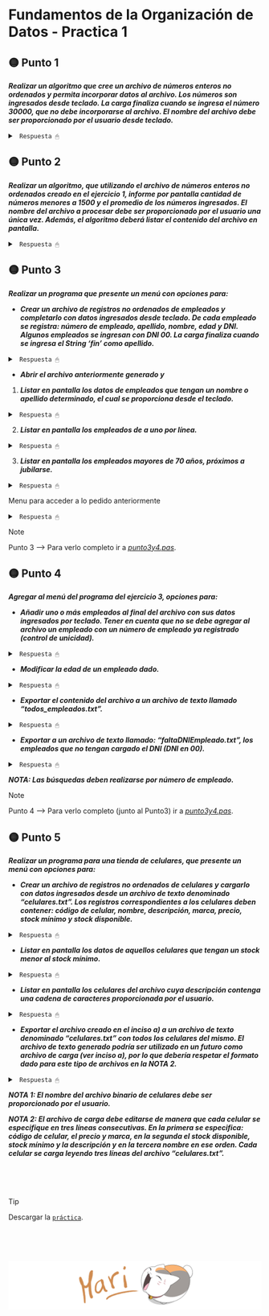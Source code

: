 # Fundamentos de la Organización de Datos - Practica 1


## 🟡 Punto 1

***Realizar un algoritmo que cree un archivo de números enteros no ordenados y permita incorporar datos al archivo. Los números son ingresados desde teclado. La carga finaliza cuando se ingresa el número 30000, que no debe incorporarse al archivo. El nombre del archivo debe ser proporcionado por el usuario desde teclado.***

<details><summary> <code> Respuesta 🖱 </code></summary><br>

~~~
Program punto1;
type
    numeros = file of integer;
procedure recorro(var aN:numeros);
var 
	num:integer;
begin
	reset(aN);
	while (not eof(aN)) do begin
        read(aN,num); 
        writeln(num);
    end;
    close(aN);
end;
var
    archivoN : numeros;
    num : integer;
    nombre : string;
begin
    writeln ('Ingrese el nombre del archivo');
    read(nombre);
    Assign(archivoN,nombre);
    Rewrite(archivoN);
    read(num);
    while (num <> 30000) do begin
        write(archivoN,num);
        read(num);
    end;
    close(archivoN);
    recorro(archivoN);
end.
~~~

</details>

## 🟡 Punto 2

***Realizar un algoritmo, que utilizando el archivo de números enteros no ordenados creado en el ejercicio 1, informe por pantalla cantidad de números menores a 1500 y el promedio de los números ingresados. El nombre del archivo a procesar debe ser proporcionado por el usuario una única vez. Además, el algoritmo deberá listar el contenido del archivo en pantalla.***

<details><summary> <code> Respuesta 🖱 </code></summary><br>

~~~
Program punto2;
type
    numeros = file of integer;
procedure procesar(var aN:numeros; var prom:real; var men:integer);
var 
	num,suma,cant:integer;
begin
	reset(aN);
    suma:=0;
	while (not eof(aN)) do begin
        read(aN,num); 
        writeln(num);
        suma:=suma+num;     {suma y cant son para sacar el promedio}
        cant:=cant+1;
        if (num<1500)then 
            men:=men+1
    end;
    close(aN);
    if (cant<>0) then
        prom:=suma/cant;
end;
var
    archivoN : numeros;
    prom: real;
    num,men: integer;
    nombre : string;
begin
    writeln ('Ingrese el nombre del archivo'); {ingreso nombre y lo asigno al archivo}
    read(nombre);
    Assign(archivoN,nombre);    {conecto nombre fisico y nombre logico}
    Rewrite(archivoN);          {creo el archivo}
    read(num);
    while (num <> 30000) do begin
        write(archivoN,num);
        read(num);
    end;
    close(archivoN);            {cierro el archivo}
    men:=0;
    procesar(archivoN,prom,men);
    WriteLn('Cantidad de numeros menores a 1500: ',men);
    WriteLn('Promedio de los numeros ingresados: ',prom);
end.
~~~

</details>

## 🟡 Punto 3

***Realizar un programa que presente un menú con opciones para:***

* ***Crear un archivo de registros no ordenados de empleados y completarlo con datos ingresados desde teclado. De cada empleado se registra: número de empleado, apellido, nombre, edad y DNI. Algunos empleados se ingresan con DNI 00. La carga finaliza cuando se ingresa el String ‘fin’ como apellido.***

<details><summary> <code> Respuesta 🖱 </code></summary><br>

~~~
Program punto3;
type
    empleR = record
        nro:integer;
        edad:integer;
        dni:integer;
        apell:string[20];
        nomb:string[20];
    end;
    empleado = file of empleR;
{asignar nombre a archivo}
procedure asignar(var arc_emp:empleado);
var
    nombre:string[15];
begin
    WriteLn('Ingrese nombre de archivo: ');
    readln(nombre);
    Assign(arc_emp,nombre);
end;
{cargar empleados hasta ingresar el ape "fin"}
procedure carga(var arc_emp: empleado);
var
    emp:empleR;
begin
    Rewrite(arc_emp);
    WriteLn('Ingrese apellido, numero, edad, dni y nombre: ');
    ReadLn(emp.apell);
    while(emp.apell<>'fin')do begin
      ReadLn(emp.nro);
      ReadLn(emp.edad);
      ReadLn(emp.dni);
      ReadLn(emp.nomb);
      write(arc_emp,emp);
      ReadLn(emp.apell);
    end;
    Close(arc_emp);
end;
{programa principal}
var
    arc_emp:empleado;
begin
    asignar(arc_emp);
    carga(arc_emp);
end.
~~~

</details>

* ***Abrir el archivo anteriormente generado y***

1. ***Listar en pantalla los datos de empleados que tengan un nombre o apellido determinado, el cual se proporciona desde el teclado.***

<details><summary> <code> Respuesta 🖱 </code></summary><br>

~~~
{muestra un empleado en pantalla}
procedure mostrarEmpl(emp:empleR);
begin
    WriteLn('Apellido: ',emp.apell,' | Nombre: ',emp.nomb,' | Nro de empleado: ',
    emp.nro,' | Edad: ',emp.edad,' | DNI: ',emp.dni);
end;
{buscar un empleado a partir de un nombre o un apellido}
procedure buscar(var arc_emp:empleado);
var
    nom_ape:string[20];
    emp:empleR;
begin
    WriteLn('Ingrese nombre o apellido: ');
    ReadLn(nom_ape);
    Reset(arc_emp);
    while(not eof(arc_emp)) do begin
      Read(arc_emp,emp);
      if (emp.nomb=nom_ape)or(emp.apell=nom_ape) then
        mostrarEmpl(emp);
    end;
    Close(arc_emp);
end;
~~~

</details>

2. ***Listar en pantalla los empleados de a uno por línea.***

<details><summary> <code> Respuesta 🖱 </code></summary><br>

~~~
{muestra todos los empleados cargados}
procedure mostrarTodo(var arc_emp:empleado);
var
    emp:empleR;
begin
    Reset(arc_emp);
    while(not eof(arc_emp))do begin
        Read(arc_emp,emp);
        mostrarEmpl(emp); {codigo subido en el inciso anterior}
    end;
    Close(arc_emp);
end;
~~~

</details>

3. ***Listar en pantalla los empleados mayores de 70 años, próximos a jubilarse.***

<details><summary> <code> Respuesta 🖱 </code></summary><br>

~~~
{mostrar empleados mayores de 70 años}
procedure mayoresSetenta(var arc_emp:empleado);
var
    emp:empleR;
begin
    Reset(arc_emp);
    while (not eof(arc_emp)) do begin
        Read(arc_emp,emp);
        if(emp.edad>70)then
          mostrarEmpl(emp); {codigo subido en el inciso anterior}
    end;
    Close(arc_emp);
end;
~~~

</details>

Menu para acceder a lo pedido anteriormente

<details><summary> <code> Respuesta 🖱 </code></summary><br>

~~~
{menu}
procedure menu(var arc_emp:empleado);
var
    opMenu:integer;
begin
    opMenu:=4;
    while(opMenu<>0)do begin
      writeln('Ingrese la opcion que desea');
      writeln('1 --> Buscar empleado por nombre o apellido.');
      writeln('2 --> Mostrar todos los empleados.');
      writeln('3 --> Mostrar los empleados mayores de 70 años.');
      writeln('Cualquier otro --> Salir.');
      read(opMenu);
      case opMenu of
        1:buscar(arc_emp);
        2:mostrarTodo(arc_emp);
        3:mayoresSetenta(arc_emp);
      end;
    end;
end;
~~~

</details>

>[!NOTE]
>
> Punto 3 --> Para verlo completo ir a [*punto3y4.pas*](/practica1/punto3y4.pas).

## 🟡 Punto 4

***Agregar al menú del programa del ejercicio 3, opciones para:***

* ***Añadir uno o más empleados al final del archivo con sus datos ingresados por teclado. Tener en cuenta que no se debe agregar al archivo un empleado con un número de empleado ya registrado (control de unicidad).***

<details><summary> <code> Respuesta 🖱 </code></summary><br>

Debo agregar la opcion de carga en el menu (opción = 4). Luego modificar el procedimiento para cargar nuevos empleados preguntando si el número de empleado ya existe, y sino no lo cargo.
Además agrego la función para verificar si el empleado existe (que va a devolver un boolean). Función a continuación:

~~~
{PUNTO4 --> verificar si el empleado a agregar existe o no}
function existe(arc_emp:empleado;integer: nro):boolean;
var
    aux:boolean;
    emp:empleR;
begin
    reset(arc_emp);
    aux:=false;
    while(not eof(arc_emp) and (aux=false)) do begin
      Read(arc_emp,emp);
      if(emp.nro = nro) then
        aux:=true;
    end;
    return := aux;
end;
~~~

</details>

* ***Modificar la edad de un empleado dado.***

<details><summary> <code> Respuesta 🖱 </code></summary><br>

Debo agregar la opcion de modificacion de la edad de un empleado en el menu (opción = 5). Luego agrego la función para modificar la edad del empleado a continuación:

~~~
{PUNTO4 --> modificar la edad de un empleado dado}
procedure cambioEdad(var arc_emp:empleado);
var
    numEmp,edad:integer;
    emp:empleR;
    aux:Boolean;
begin
    aux:=false;
    WriteLn('Ingrese numero de empleado: ');
    ReadLn(numEmp);
    Reset(arc_emp);
    while(not eof(arc_emp) and aux=false) do begin
      Read(arc_emp,emp);
      if (emp.num=numEmp) then 
        aux:=true;
    end;
    if (aux) then begin
        WriteLn('Ingrese nueva edad de empleado: ');
        ReadLn(edad);
        seek(arc_emp,FilePos(arc_emp)-1);
        emp.edad:=edad;
        Write(arc_emp,emp);
    end
    else 
        WriteLn('El numero ingresado no coincide con ningún empleado registrado.');
    Close(arc_emp);
end;
~~~

</details>

* ***Exportar el contenido del archivo a un archivo de texto llamado “todos_empleados.txt”.***

<details><summary> <code> Respuesta 🖱 </code></summary><br>

Agrego la opcion para exportar al menu (opción = 6) y luego el procedimiento para exportar el archivo a un archivo de texto.

~~~
{PUNTO4 --> exportar a archivo de texto}
procedure exportar(var arc_emp:empleado);
var
    txt: Text;
    emp:empleR;
begin 
    Assign(txt, 'todos_empleados.txt');
    reset(arc_emp);
    Rewrite(txt);
    while (not eof(arc_emp)) do begin 
        read(arc_emp, emp);
        writeln(txt,
        ' ',emp.nro,
        ' ',emp.edad,
        ' ',emp.dni,
        ' ',emp.apell,
        ' ',emp.nomb);
    end;
    close(arc_emp);
    close(txt);
end;
~~~

</details>

* ***Exportar a un archivo de texto llamado: “faltaDNIEmpleado.txt”, los empleados que no tengan cargado el DNI (DNI en 00).***

<details><summary> <code> Respuesta 🖱 </code></summary><br>

Agrego la opcion para exportar al menu los datos de los empleados que no tienen el dni cargado (opción = 7) y luego el procedimiento para exportar el archivo a un archivo de texto.

~~~
{PUNTO4 --> exportar a archivo de texto los empleados sin DNI cargado}
procedure exportarSinDNI(var arc_emp:empleado);
var
    txt: Text;
    emp:empleR;
begin 
    Assign(txt, 'faltaDNIEmpleado.txt');
    reset(arc_emp);
    Rewrite(txt);
    while (not eof(arc_emp)) do begin 
        read(arc_emp, emp);
        if(emp.dni=0)then
            writeln(txt,
            ' ',emp.nro,
            ' ',emp.edad,
            ' ',emp.dni,
            ' ',emp.apell,
            ' ',emp.nomb);
    end;
    close(arc_emp);
    close(txt);
end;
~~~

</details>

***NOTA: Las búsquedas deben realizarse por número de empleado.***

>[!NOTE]
>
> Punto 4 --> Para verlo completo (junto al Punto3) ir a [*punto3y4.pas*](/practica1/punto3y4.pas).

## 🟡 Punto 5

***Realizar un programa para una tienda de celulares, que presente un menú con opciones para:***

* ***Crear un archivo de registros no ordenados de celulares y cargarlo con datos ingresados desde un archivo de texto denominado “celulares.txt”. Los registros correspondientes a los celulares deben contener: código de celular, nombre, descripción, marca, precio, stock mínimo y stock disponible.***

<details><summary> <code> Respuesta 🖱 </code></summary><br>
~~~
~~~
</details>

* ***Listar en pantalla los datos de aquellos celulares que tengan un stock menor al stock mínimo.***

<details><summary> <code> Respuesta 🖱 </code></summary><br>
~~~
~~~
</details>

* ***Listar en pantalla los celulares del archivo cuya descripción contenga una cadena de caracteres proporcionada por el usuario.***

<details><summary> <code> Respuesta 🖱 </code></summary><br>
~~~
~~~
</details>

* ***Exportar el archivo creado en el inciso a) a un archivo de texto denominado “celulares.txt” con todos los celulares del mismo. El archivo de texto generado podría ser utilizado en un futuro como archivo de carga (ver inciso a), por lo que debería respetar el formato dado para este tipo de archivos en la NOTA 2.***

<details><summary> <code> Respuesta 🖱 </code></summary><br>
~~~
~~~
</details>

***NOTA 1: El nombre del archivo binario de celulares debe ser proporcionado por el usuario.***

***NOTA 2: El archivo de carga debe editarse de manera que cada celular se especifique en tres líneas consecutivas. En la primera se especifica: código de celular, el precio y marca, en la segunda el stock disponible, stock mínimo y la descripción y en la tercera nombre en ese orden. Cada celular se carga leyendo tres líneas del archivo “celulares.txt”.***



<br>
<br>
<br>

>[!TIP]
>
> Descargar la [<code>práctica</code>](https://drive.google.com/file/d/1oVU2CYF7ZRFz3GPg8pN85K9uvSB5Cjsv/view?usp=sharing).


<br>
<br>
<br>


<p><img align="center" src="https://github.com/Marimari2342/Marimari2342/blob/main/firmagith.png" alt="marigit"/></p>

